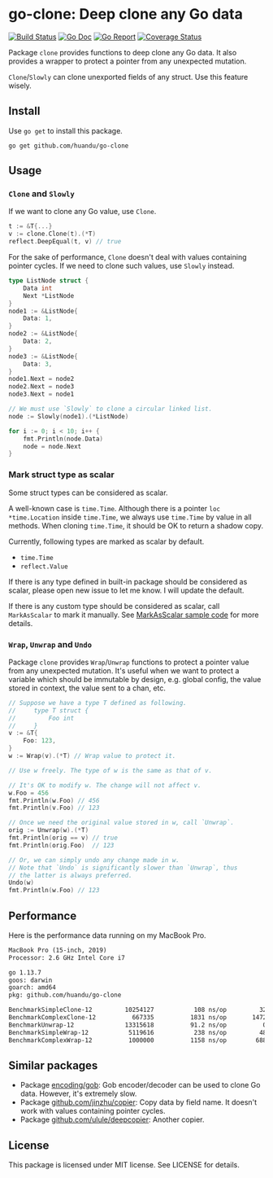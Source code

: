 # go-clone: Deep clone any Go data

[![Build Status](https://travis-ci.com/huandu/go-clone.svg?branch=master)](https://travis-ci.com/huandu/go-clone)
[![Go Doc](https://godoc.org/github.com/huandu/go-clone?status.svg)](https://pkg.go.dev/github.com/huandu/go-clone)
[![Go Report](https://goreportcard.com/badge/github.com/huandu/go-clone)](https://goreportcard.com/report/github.com/huandu/go-clone)
[![Coverage Status](https://coveralls.io/repos/github/huandu/go-clone/badge.svg?branch=master)](https://coveralls.io/github/huandu/go-clone?branch=master)

Package `clone` provides functions to deep clone any Go data.
It also provides a wrapper to protect a pointer from any unexpected mutation.

`Clone`/`Slowly` can clone unexported fields of any struct. Use this feature wisely.

## Install

Use `go get` to install this package.

```shell
go get github.com/huandu/go-clone
```

## Usage

### `Clone` and `Slowly`

If we want to clone any Go value, use `Clone`.

```go
t := &T{...}
v := clone.Clone(t).(*T)
reflect.DeepEqual(t, v) // true
```

For the sake of performance, `Clone` doesn't deal with values containing pointer cycles.
If we need to clone such values, use `Slowly` instead.

```go
type ListNode struct {
    Data int
    Next *ListNode
}
node1 := &ListNode{
    Data: 1,
}
node2 := &ListNode{
    Data: 2,
}
node3 := &ListNode{
    Data: 3,
}
node1.Next = node2
node2.Next = node3
node3.Next = node1

// We must use `Slowly` to clone a circular linked list.
node := Slowly(node1).(*ListNode)

for i := 0; i < 10; i++ {
    fmt.Println(node.Data)
    node = node.Next
}
```

### Mark struct type as scalar

Some struct types can be considered as scalar.

A well-known case is `time.Time`.
Although there is a pointer `loc *time.Location` inside `time.Time`, we always use `time.Time` by value in all methods.
When cloning `time.Time`, it should be OK to return a shadow copy.

Currently, following types are marked as scalar by default.

- `time.Time`
- `reflect.Value`

If there is any type defined in built-in package should be considered as scalar, please open new issue to let me know.
I will update the default.

If there is any custom type should be considered as scalar, call `MarkAsScalar` to mark it manually. See [MarkAsScalar sample code](https://godoc.org/github.com/huandu/go-clone#example-MarkAsScalar) for more details.

### `Wrap`, `Unwrap` and `Undo`

Package `clone` provides `Wrap`/`Unwrap` functions to protect a pointer value from any unexpected mutation.
It's useful when we want to protect a variable which should be immutable by design,
e.g. global config, the value stored in context, the value sent to a chan, etc.

```go
// Suppose we have a type T defined as following.
//     type T struct {
//         Foo int
//     }
v := &T{
    Foo: 123,
}
w := Wrap(v).(*T) // Wrap value to protect it.

// Use w freely. The type of w is the same as that of v.

// It's OK to modify w. The change will not affect v.
w.Foo = 456
fmt.Println(w.Foo) // 456
fmt.Println(v.Foo) // 123

// Once we need the original value stored in w, call `Unwrap`.
orig := Unwrap(w).(*T)
fmt.Println(orig == v) // true
fmt.Println(orig.Foo)  // 123

// Or, we can simply undo any change made in w.
// Note that `Undo` is significantly slower than `Unwrap`, thus
// the latter is always preferred.
Undo(w)
fmt.Println(w.Foo) // 123
```

## Performance

Here is the performance data running on my MacBook Pro.

```txt
MacBook Pro (15-inch, 2019)
Processor: 2.6 GHz Intel Core i7

go 1.13.7
goos: darwin
goarch: amd64
pkg: github.com/huandu/go-clone

BenchmarkSimpleClone-12         10254127           108 ns/op         32 B/op           1 allocs/op
BenchmarkComplexClone-12          667335          1831 ns/op       1472 B/op          22 allocs/op
BenchmarkUnwrap-12              13315618          91.2 ns/op          0 B/op           0 allocs/op
BenchmarkSimpleWrap-12           5119616           238 ns/op         48 B/op           1 allocs/op
BenchmarkComplexWrap-12          1000000          1158 ns/op        688 B/op          13 allocs/op
```

## Similar packages

- Package [encoding/gob](https://golang.org/pkg/encoding/gob/): Gob encoder/decoder can be used to clone Go data. However, it's extremely slow.
- Package [github.com/jinzhu/copier](https://github.com/jinzhu/copier): Copy data by field name. It doesn't work with values containing pointer cycles.
- Package [github.com/ulule/deepcopier](https://github.com/ulule/deepcopier): Another copier.

## License

This package is licensed under MIT license. See LICENSE for details.
